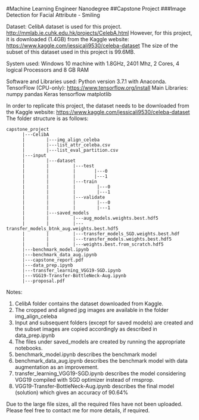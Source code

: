 #Machine Learning Engineer Nanodegree
##Capstone Project 
###Image Detection for Facial Attribute - Smiling

Dataset: 
CelibA dataset is used for this project. 
http://mmlab.ie.cuhk.edu.hk/projects/CelebA.html
However, for this project, it is downloaded (1.4GB) from the Kaggle website:
https://www.kaggle.com/jessicali9530/celeba-dataset
The size of the subset of this dataset used in this project is 99.6MB.

System used:
Windows 10 machine with 1.8GHz, 2401 Mhz, 2 Cores, 4 logical Processors
and  8 GB RAM

Software and Libraries used:
Python version 3.7.1 with Anaconda.
TensorFlow (CPU-only): https://www.tensorflow.org/install
Main Libraries:
numpy
pandas
Keras
tensorflow
matplotlib


In order to replicate this project, the dataset needs to be downloaded from the Kaggle website: https://www.kaggle.com/jessicali9530/celeba-dataset
The folder structure is as follows:
```
capstone_project
      |---CelibA
      |        |---img_align_celeba
      |        |---list_attr_celeba.csv
      |        |---list_eval_partition.csv
      |---input
      |        |---dataset
      |        |         |---test
      |        |         |       |---0
      |        |         |       |---1
      |        |         |---train
      |        |         |        |---0
      |        |         |        |---1
      |        |         |---validate
      |        |         |        |---0
      |        |         |        |---1
      |        |---saved_models
      |        |         |---aug_models.weights.best.hdf5
      |        |         |---transfer_models_btnk_aug.weights.best.hdf5
      |        |         |---transfer_models_SGD.weights.best.hdf
      |        |         |---transfer_models.weights.best.hdf5
      |        |         |---weights.best.from_scratch.hdf5
      |---benchmark_model.ipynb
      |---benchmark_data_aug.ipynb
      |---capstone_report.pdf
      |---data_prep.ipynb
      |---transfer_learning_VGG19-SGD.ipynb
      |---VGG19-Transfer-BottleNeck-Aug.ipynb
      |---proposal.pdf
```
Notes:
1. CelibA folder contains the dataset downloaded from Kaggle.
2. The cropped and aligned jpg images are available in the folder img_align_celeba
3. Input and subsequent folders (except for saved models) are created and the subset images are copied accordingly as described in data_prep.ipynb
4. The files under saved_models are created by running the appropriate notebooks.
5. benchmark_model.ipynb describes the benchmark model
6. benchmark_data_aug.ipynb describes the benchmark model with data augmentation as an improvement.
7. transfer_learning_VGG19-SGD.ipynb describes the model considering VGG19 compiled with SGD optimizer instead of rmsprop.
8. VGG19-Transfer-BottleNeck-Aug.ipynb describes the final model (solution) which gives an accuracy of 90.64%

Due to the large file sizes, all the required files have not been uploaded. Please feel free to contact me for more details, if required.
